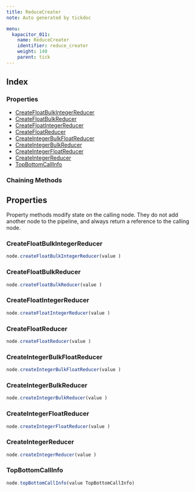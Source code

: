 ```yaml
---
title: ReduceCreater
note: Auto generated by tickdoc

menu:
  kapacitor_011:
    name: ReduceCreater
    identifier: reduce_creater
    weight: 140
    parent: tick
---
```


Index
-----

### Properties

-	[CreateFloatBulkIntegerReducer](/kapacitor/v0.11/tick/reduce_creater/#createfloatbulkintegerreducer)
-	[CreateFloatBulkReducer](/kapacitor/v0.11/tick/reduce_creater/#createfloatbulkreducer)
-	[CreateFloatIntegerReducer](/kapacitor/v0.11/tick/reduce_creater/#createfloatintegerreducer)
-	[CreateFloatReducer](/kapacitor/v0.11/tick/reduce_creater/#createfloatreducer)
-	[CreateIntegerBulkFloatReducer](/kapacitor/v0.11/tick/reduce_creater/#createintegerbulkfloatreducer)
-	[CreateIntegerBulkReducer](/kapacitor/v0.11/tick/reduce_creater/#createintegerbulkreducer)
-	[CreateIntegerFloatReducer](/kapacitor/v0.11/tick/reduce_creater/#createintegerfloatreducer)
-	[CreateIntegerReducer](/kapacitor/v0.11/tick/reduce_creater/#createintegerreducer)
-	[TopBottomCallInfo](/kapacitor/v0.11/tick/reduce_creater/#topbottomcallinfo)

### Chaining Methods


Properties
----------

Property methods modify state on the calling node. They do not add another node to the pipeline, and always return a reference to the calling node.

### CreateFloatBulkIntegerReducer

```javascript
node.createFloatBulkIntegerReducer(value )
```


### CreateFloatBulkReducer

```javascript
node.createFloatBulkReducer(value )
```


### CreateFloatIntegerReducer

```javascript
node.createFloatIntegerReducer(value )
```


### CreateFloatReducer

```javascript
node.createFloatReducer(value )
```


### CreateIntegerBulkFloatReducer

```javascript
node.createIntegerBulkFloatReducer(value )
```


### CreateIntegerBulkReducer

```javascript
node.createIntegerBulkReducer(value )
```


### CreateIntegerFloatReducer

```javascript
node.createIntegerFloatReducer(value )
```


### CreateIntegerReducer

```javascript
node.createIntegerReducer(value )
```


### TopBottomCallInfo

```javascript
node.topBottomCallInfo(value TopBottomCallInfo)
```

